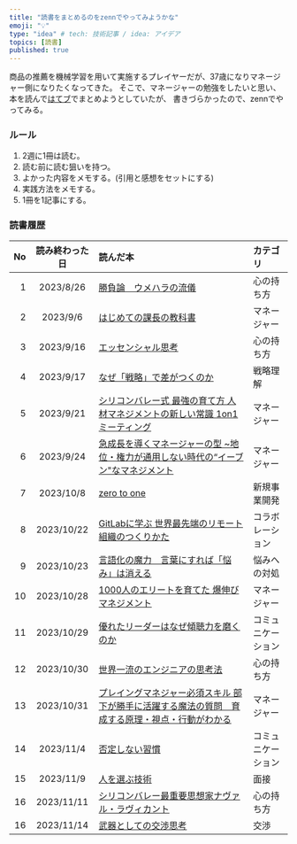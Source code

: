 ```yaml
---
title: "読書をまとめるのをzennでやってみようかな"
emoji: "💡"
type: "idea" # tech: 技術記事 / idea: アイデア
topics: [読書]
published: true
---
```


商品の推薦を機械学習を用いて実施するプレイヤーだが、37歳になりマネージャー側になりたくなってきた。
そこで、マネージャーの勉強をしたいと思い、本を読んで[はてブ](https://raishi12.hatenablog.com/)でまとめようとしていたが、
書きづらかったので、zennでやってみる。

### ルール
1. 2週に1冊は読む。
2. 読む前に読む狙いを持つ。
3. よかった内容をメモする。(引用と感想をセットにする)
4. 実践方法をメモする。
5. 1冊を1記事にする。

### 読書履歴
|No|読み終わった日|読んだ本|カテゴリ|
|--:|:--:|:--|:--|
|1|2023/8/26|[勝負論　ウメハラの流儀](https://zenn.dev/raishi12/articles/0f14f52cee6d89)|心の持ち方|
|2|2023/9/6|[はじめての課長の教科書](https://zenn.dev/raishi12/articles/ec65d1a9562613)|マネージャー|
|3|2023/9/16|[エッセンシャル思考](https://zenn.dev/raishi12/articles/afd84a43bb2dd9)|心の持ち方|
|4|2023/9/17|[なぜ「戦略」で差がつくのか](https://zenn.dev/raishi12/articles/3bf03dee0ece7f)|戦略理解|
|5|2023/9/21|[シリコンバレー式 最強の育て方 人材マネジメントの新しい常識 1on1ミーティング](https://zenn.dev/raishi12/articles/3fe1a5c1050963)|マネージャー|
|6|2023/9/24|[急成長を導くマネージャーの型 ~地位・権力が通用しない時代の“イーブン"なマネジメント](https://zenn.dev/raishi12/articles/4e8a9ff3a5e03f)|マネージャー|
|7|2023/10/8|[zero to one](https://zenn.dev/raishi12/articles/15c85361b7ebfd)|新規事業開発|
|8|2023/10/22|[GitLabに学ぶ 世界最先端のリモート組織のつくりかた](https://zenn.dev/raishi12/articles/17ed3e0e35787d)|コラボレーション|
|9|2023/10/23|[言語化の魔力　言葉にすれば「悩み」は消える](https://zenn.dev/raishi12/articles/42a9f1c79f7374)|悩みへの対処|
|10|2023/10/28|[1000人のエリートを育てた 爆伸びマネジメント](https://zenn.dev/raishi12/articles/1680193eed4c08)|マネージャー|
|11|2023/10/29|[優れたリーダーはなぜ傾聴力を磨くのか](https://zenn.dev/raishi12/articles/bbcc9f6cf70601)|コミュニケーション|
|12|2023/10/30|[世界一流のエンジニアの思考法](https://zenn.dev/raishi12/articles/e2a96581982cbf)|心の持ち方|
|13|2023/10/31|[プレイングマネジャー必須スキル 部下が勝手に活躍する魔法の質問　育成する原理・視点・行動がわかる](https://zenn.dev/raishi12/articles/2b56b17100e06d)|マネージャー|
|14|2023/11/4|[否定しない習慣](https://zenn.dev/raishi12/articles/2fcf515a1f6c48)|コミュニケーション|
|15|2023/11/9|[人を選ぶ技術](https://zenn.dev/raishi12/articles/4b940f9cd4e01d)|面接|
|16|2023/11/11|[シリコンバレー最重要思想家ナヴァル・ラヴィカント](https://zenn.dev/raishi12/articles/9a5febb469500b)|心の持ち方|
|16|2023/11/14|[武器としての交渉思考](https://zenn.dev/raishi12/articles/44ead60a8a97ea)|交渉|

